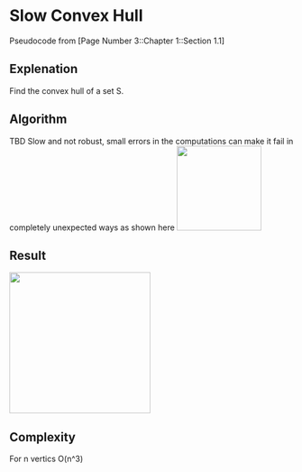 # Slow Convex Hull
Pseudocode from [Page Number 3::Chapter 1::Section 1.1]
## Explenation
Find the convex hull of a set S.
## Algorithm
TBD
Slow and not robust, small errors in the computations can make it fail in completely unexpected ways as shown here
<img src="https://i.imgur.com/5BpsXDA.jpg" width="150">

## Result
<img src="https://i.imgur.com/i18lsgZ.png" width="250">

## Complexity
For n vertics O(n^3)
